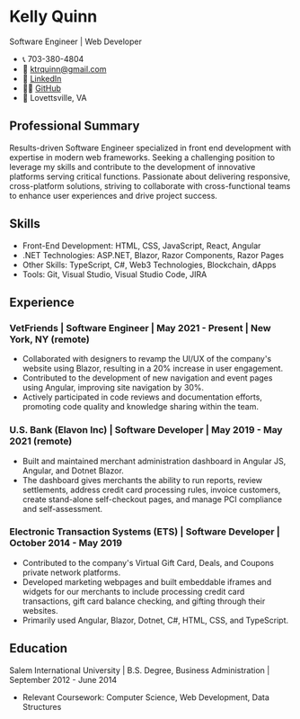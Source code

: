 # Kelly Quinn
Software Engineer | Web Developer

- 📞 703-380-4804
- 📧 ktrquinn@gmail.com
- 💼 [LinkedIn](https://www.linkedin.com/in/kelly-quinn-478269a5/)
- 🐱‍💻 [GitHub](https://github.com/kkquinn)
- 📍 Lovettsville, VA

## Professional Summary
Results-driven Software Engineer specialized in front end development with expertise in modern web frameworks. Seeking a challenging position to leverage my skills and contribute to the development of innovative platforms serving critical functions. Passionate about delivering responsive, cross-platform solutions, striving to collaborate with cross-functional teams to enhance user experiences and drive project success.

## Skills
- Front-End Development: HTML, CSS, JavaScript, React, Angular
- .NET Technologies: ASP.NET, Blazor, Razor Components, Razor Pages
- Other Skills: TypeScript, C#, Web3 Technologies, Blockchain, dApps
- Tools: Git, Visual Studio, Visual Studio Code, JIRA

## Experience
### VetFriends | Software Engineer | May 2021 - Present | New York, NY (remote)
- Collaborated with designers to revamp the UI/UX of the company's website using Blazor, resulting in a 20% increase in user engagement.
- Contributed to the development of new navigation and event pages using Angular, improving site navigation by 30%.
- Actively participated in code reviews and documentation efforts, promoting code quality and knowledge sharing within the team.

### U.S. Bank (Elavon Inc) | Software Developer | May 2019 - May 2021 (remote)
- Built and maintained merchant administration dashboard in Angular JS, Angular, and Dotnet Blazor.
- The dashboard gives merchants the ability to run reports, review settlements, address credit card processing rules, invoice customers, create stand-alone self-checkout pages, and manage PCI compliance and self-assessment.

### Electronic Transaction Systems (ETS) | Software Developer | October 2014 - May 2019
- Contributed to the company's Virtual Gift Card, Deals, and Coupons private network platforms.
- Developed marketing webpages and built embeddable iframes and widgets for our merchants to include processing credit card transactions, gift card balance checking, and gifting through their websites.
- Primarily used Angular, Blazor, Dotnet, C#, HTML, CSS, and TypeScript.

## Education
Salem International University | B.S. Degree, Business Administration | September 2012 - June 2014
- Relevant Coursework: Computer Science, Web Development, Data Structures

